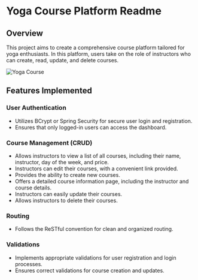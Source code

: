 # Yoga Course Platform Readme

## Overview

This project aims to create a comprehensive course platform tailored for yoga enthusiasts. In this platform, users take on the role of instructors who can create, read, update, and delete courses.

![Yoga Course](https://github.com/AndrewT-Tran/JavaBelt/assets/112746783/b2475e5f-64bd-48e7-971e-a183ef255659)

## Features Implemented

### User Authentication
- Utilizes BCrypt or Spring Security for secure user login and registration.
- Ensures that only logged-in users can access the dashboard.

### Course Management (CRUD)
- Allows instructors to view a list of all courses, including their name, instructor, day of the week, and price.
- Instructors can edit their courses, with a convenient link provided.
- Provides the ability to create new courses.
- Offers a detailed course information page, including the instructor and course details.
- Instructors can easily update their courses.
- Allows instructors to delete their courses.

### Routing
- Follows the ReSTful convention for clean and organized routing.

### Validations
- Implements appropriate validations for user registration and login processes.
- Ensures correct validations for course creation and updates.
